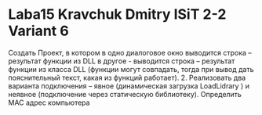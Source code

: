 # Laba15 Kravchuk Dmitry ISiT 2-2 Variant 6
Создать Проект, в котором в одно диалоговое окно выводится строка –
результат функции из DLL в другое - выводится строка – результат
функции из класса DLL (функции могут совпадать, тогда при вывод дать
пояснительный текст, какая из функций работает).
2. Реализовать два варианта подключения – явное (динамическая загрузка
LoadLidrary ) и неявное (подключение через статическую библиотеку). 
Определить MAC адрес компьютера
